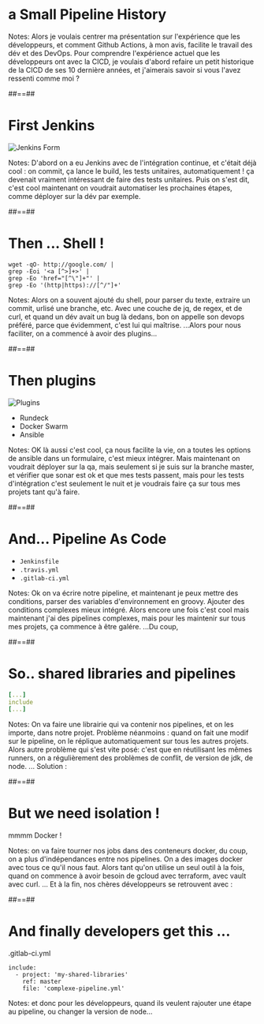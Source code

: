 <!-- .slide: class="transition-white sfeir-bg-red" -->

# a Small Pipeline History 

Notes: Alors je voulais centrer ma présentation sur l'expérience que les développeurs, et comment Github Actions, à mon avis, facilite le travail des dév et des DevOps. Pour comprendre l'expérience actuel que les développeurs ont avec la CICD, je voulais d'abord refaire un petit historique de la CICD de ses 10 dernière années, et j'aimerais savoir si vous l'avez ressenti comme moi ? 

##==##

# First Jenkins

![Jenkins Form](./assets/images/jks-create-job.png)

Notes: D'abord on a eu Jenkins avec de l'intégration continue, et c'était déjà cool : on commit, ça lance le build, les tests unitaires, automatiquement ! ça devenait vraiment intéressant de faire des tests unitaires. Puis on s'est dit, c'est cool maintenant on voudrait automatiser les prochaines étapes, comme déployer sur la dév par exemple.

<!-- .slide: class="with-code" -->
##==##
# Then ... Shell !

```shell script
wget -qO- http://google.com/ |
grep -Eoi '<a [^>]+>' | 
grep -Eo 'href="[^\"]+"' | 
grep -Eo '(http|https)://[^/"]+'
``` 

Notes: Alors on a souvent ajouté du shell, pour parser du texte, extraire un commit, urlisé une branche, etc. Avec une couche de jq, de regex, et de curl, et quand un dév avait un bug là dedans, bon on appelle son devops préféré, parce que évidemment, c'est lui qui maîtrise. ...Alors pour nous faciliter, on a commencé à avoir des plugins...

##==##

# Then plugins 

![Plugins](./assets/images/jks-rundeck-config.png)

* Rundeck
* Docker Swarm
* Ansible

Notes: OK là aussi c'est cool, ça nous facilite la vie, on a toutes les options de ansible dans un formulaire, c'est mieux intégrer. Mais maintenant on voudrait déployer sur la qa, mais seulement si je suis sur la branche master, et vérifier que sonar est ok et que mes tests passent, mais pour les tests d'intégration c'est seulement le nuit et je voudrais faire ça sur tous mes projets tant qu'à faire.

##==##

# And... Pipeline As Code

* `Jenkinsfile`
* `.travis.yml`
* `.gitlab-ci.yml`

Notes: Ok on va écrire notre pipeline, et maintenant je peux mettre des conditions, parser des variables d'environnement en groovy. Ajouter des conditions complexes mieux intégré. Alors encore une fois c'est cool mais maintenant j'ai des pipelines complexes, mais pour les maintenir sur tous mes projets, ça commence à être galére. ...Du coup, 

##==##

# So.. shared libraries and pipelines 

```yaml
[...]
include
[...]
```

Notes: On va faire une librairie qui va contenir nos pipelines, et on les importe, dans notre projet. Problème néanmoins : quand on fait une modif sur le pipeline, on le réplique automatiquement sur tous les autres projets. Alors autre problème qui s'est vite posé: c'est que en réutilisant les mêmes runners, on a régulièrement des problèmes de conflit, de version de jdk, de node. ... Solution : 

##==##

# But we need isolation !

mmmm Docker !

Notes: on va faire tourner nos jobs dans des conteneurs docker, du coup, on a plus d'indépendances entre nos pipelines. On a des images docker avec tous ce qu'il nous faut. Alors tant qu'on utilise un seul outil à la fois, quand on commence à avoir besoin de gcloud avec terraform, avec vault avec curl. ... Et à la fin, nos chères développeurs se retrouvent avec : 

##==##

# And finally developers get this ... 

.gitlab-ci.yml
``` 
include:
  - project: 'my-shared-libraries'
    ref: master
    file: 'complexe-pipeline.yml'
``` 

Notes: et donc pour les développeurs, quand ils veulent rajouter une étape au pipeline, ou changer la version de node...